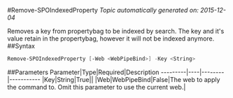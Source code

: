#Remove-SPOIndexedProperty
*Topic automatically generated on: 2015-12-04*

Removes a key from propertybag to be indexed by search. The key and it's value retain in the propertybag, however it will not be indexed anymore.
##Syntax
```powershell
Remove-SPOIndexedProperty [-Web <WebPipeBind>] -Key <String>
```


##Parameters
Parameter|Type|Required|Description
---------|----|--------|-----------
|Key|String|True||
|Web|WebPipeBind|False|The web to apply the command to. Omit this parameter to use the current web.|
